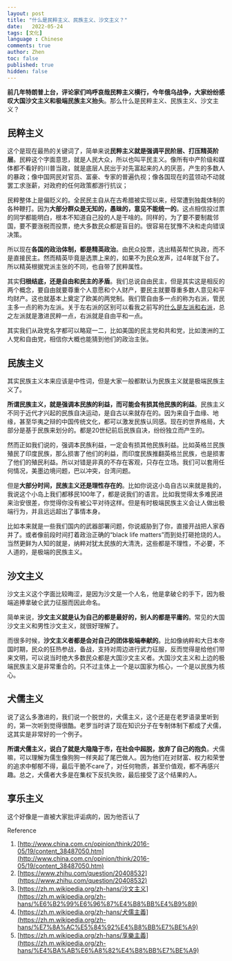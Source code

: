 ```yaml
---
layout: post
title: "什么是民粹主义、民族主义、沙文主义？"
date:   2022-05-24
tags: [文化]
language : Chinese
comments: true
author: Zhen
toc: false
published: true
hidden: false
---
```

**前几年特朗普上台，评论家们呜呼哀哉民粹主义横行，今年俄乌战争，大家纷纷感叹大国沙文主义和极端民族主义抬头**。那么什么是民粹主义、民族主义、沙文主义？

## 民粹主义

这个是现在最热的关键词了，简单来说**民粹主义就是强调平民阶层、打压精英阶层**。民粹这个字面意思，就是人民大众，所以也叫平民主义。像所有中产阶级和媒体都不看好的川普当政，就是底层人民出于对先富起来的人的厌恶，产生的多数人的暴政；像中国网民对官员、富豪、专家的普遍仇视；像各国现在的蓝领动不动就罢工求涨薪，对政府的任何政策都游行抗议；

民粹整体上是偏贬义的。全民民主自从在古希腊被实现以来，经常遭到独裁体制的各种鞭打。因为**大部分群众是无知的，愚昧的，意见不能统一的**。这点相信投过票的同学都能明白，根本不知道自己投的人是干啥的。同样的，为了要不要制裁邻国，要不要涨税而投票，绝大多数民众都是盲目的。很容易在犹豫不决和走向错误决策。

所以现在**各国的政治体制，都是精英政治**。由民众投票，选出精英帮忙执政，而不是直接民主。然而精英毕竟是选票上来的，如果不为民众发声，过4年就下台了。所以精英根据党派主张的不同，也自带了民粹属性。

其实**归根结底，还是自由和民主的矛盾**。我们总说自由民主，但是其实这是相反的两个概念，要自由就要尊重个人意愿和个人财产，要民主就要尊重多数人意见和平均财产。这也就基本上奠定了欧美的两党制。我们管自由多一点的称为右派，管民主多一点的称为左派。关于左右派的区别可以看我之前写的[什么是左派和右派](/什么是左派和右派)，总之左派就是激进民粹一点，右派就是自由平和一点。

其实我们从政党名字都可以略窥一二，比如美国的民主党和共和党，比如澳洲的工人党和自由党，相信你大概也能猜到他们的政治主张。

## 民族主义
其实民族主义本来应该是中性词，但是大家一般都默认为民族主义就是极端民族主义了。

**所谓民族主义，就是强调本民族的利益，而可能会有损其他民族的利益**。民族主义不同于近代才兴起的民族自决运动，是自古以来就存在的。因为来自于血缘、地缘，甚至华夷之辩的中国传统文化，都可以激发民族认同感。现在的世界格局，大部分是基于民族来划分的。都是20世纪前后民族自决，纷纷独立而产生的。

然而正如我们说的，强调本民族利益，一定会有损其他民族利益。比如英格兰民族殖民了印度民族，那么损害了他们的利益，而印度民族推翻英格兰民族，也是损害了他们的殖民利益。所以对错是非真的不存在客观，只存在立场。我们可以套用任何情况，美墨边境问题，巴以冲突，台湾问题。

但是**大部分时间，民族主义还是理性存在的**。比如你说这小岛自古以来就是我的，我说这个小岛上我们都移民100年了，都是说我们的语言。比如我觉得太多难民进来治安很差，你觉得你没有被公平对待这样。但是有时极端民族主义会让人做出极端行为，并且远远超出了事情本身。

比如本来就是一些我们国内的武器部署问题，你说威胁到了你，直接开战把人家吞并了。或者像前段时间打着政治正确的“black life matters”而到处打砸抢烧的人。当然更鲜为人知的就是，纳粹对犹太民族的大清洗，这些都是不理性，不必要，不人道的，是极端的民族主义。

## 沙文主义
沙文主义这个字面比较晦涩，是因为沙文是一个人名，他是拿破仑的手下，因为极端追捧拿破仑武力征服而因此命名。

简单来说，**沙文主义就是认为自己的都是最好的，别人的都是平庸的**。常见的大国沙文主义和男性沙文主义，就很好理解了。

而很多时候，**沙文主义者都是会对自己的团体极端奉献的**。比如像纳粹和大日本帝国时期，民众的狂热参战，备战，支持对周边进行武力征服，反而觉得是给他们带来文明，可以说当时绝大多数民众都是大国沙文主义者。大国沙文主义和上边的极端民族主义是非常重合的。只不过主体上一个是以国家为核心，一个是以民族为核心。

## 犬儒主义
说了这么多激进的，我们说一个脱世的，犬儒主义，这个还是在老罗语录里听到的，第一次听到觉得很酷。老罗当时讲了现在知识分子在专制体制下都成了犬儒，这其实是非常好的一个例子。

**所谓犬儒主义，说白了就是大隐隐于市，在社会中超脱，放弃了自己的抱负**。犬儒嘛，可以理解为儒生像狗狗一样夹起了尾巴做人。因为他们在对财富、权力和荣誉的追求中郁郁不得，最后干脆不care了，对任何物质，甚至价值观，都不再感兴趣。总之，犬儒者大多是在集权下反抗失败，最后接受了这个结果的人。

## 享乐主义
这个好像是一直被大家批评诟病的，因为他否认了
 

Reference
 1. [http://www.china.com.cn/opinion/think/2016-05/19/content_38487050.htm](http://www.china.com.cn/opinion/think/2016-05/19/content_38487050.htm)
 2. [https://www.zhihu.com/question/20408532](https://www.zhihu.com/question/20408532)
 3. [https://zh.m.wikipedia.org/zh-hans/沙文主义](https://zh.m.wikipedia.org/zh-hans/%E6%B2%99%E6%96%87%E4%B8%BB%E4%B9%89)
 4. [https://zh.m.wikipedia.org/zh-hans/犬儒主義](https://zh.m.wikipedia.org/zh-hans/%E7%8A%AC%E5%84%92%E4%B8%BB%E7%BE%A9)
 5. [https://zh.m.wikipedia.org/zh-hans/享樂主義](https://zh.m.wikipedia.org/zh-hans/%E4%BA%AB%E6%A8%82%E4%B8%BB%E7%BE%A9)
<!--stackedit_data:
eyJoaXN0b3J5IjpbMTAzMDYzMDE2NywtMzgzOTcwMDAzLC0yMj
c2NDIzNTgsOTg0NTM1OTc1LDE1MzAzODc5MjEsODQ0Nzc2MDcz
XX0=
-->